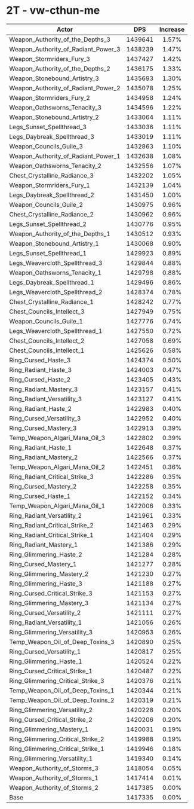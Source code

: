 # 2T - vw-cthun-me
| Actor | DPS | Increase |
|---|:---:|:---:|
|Weapon_Authority_of_the_Depths_3|1439641|1.57%|
|Weapon_Authority_of_Radiant_Power_3|1438239|1.47%|
|Weapon_Stormriders_Fury_3|1437427|1.42%|
|Weapon_Authority_of_the_Depths_2|1436175|1.33%|
|Weapon_Stonebound_Artistry_3|1435693|1.30%|
|Weapon_Authority_of_Radiant_Power_2|1435078|1.25%|
|Weapon_Stormriders_Fury_2|1434958|1.24%|
|Weapon_Oathsworns_Tenacity_3|1434596|1.22%|
|Weapon_Stonebound_Artistry_2|1433064|1.11%|
|Legs_Sunset_Spellthread_3|1433036|1.11%|
|Legs_Daybreak_Spellthread_3|1433019|1.11%|
|Weapon_Councils_Guile_3|1432863|1.10%|
|Weapon_Authority_of_Radiant_Power_1|1432638|1.08%|
|Weapon_Oathsworns_Tenacity_2|1432556|1.07%|
|Chest_Crystalline_Radiance_3|1432202|1.05%|
|Weapon_Stormriders_Fury_1|1432139|1.04%|
|Legs_Daybreak_Spellthread_2|1431450|1.00%|
|Weapon_Councils_Guile_2|1430975|0.96%|
|Chest_Crystalline_Radiance_2|1430962|0.96%|
|Legs_Sunset_Spellthread_2|1430776|0.95%|
|Weapon_Authority_of_the_Depths_1|1430512|0.93%|
|Weapon_Stonebound_Artistry_1|1430068|0.90%|
|Legs_Sunset_Spellthread_1|1429923|0.89%|
|Legs_Weavercloth_Spellthread_3|1429844|0.88%|
|Weapon_Oathsworns_Tenacity_1|1429798|0.88%|
|Legs_Daybreak_Spellthread_1|1429496|0.86%|
|Legs_Weavercloth_Spellthread_2|1428374|0.78%|
|Chest_Crystalline_Radiance_1|1428242|0.77%|
|Chest_Councils_Intellect_3|1427949|0.75%|
|Weapon_Councils_Guile_1|1427776|0.74%|
|Legs_Weavercloth_Spellthread_1|1427550|0.72%|
|Chest_Councils_Intellect_2|1427058|0.69%|
|Chest_Councils_Intellect_1|1425626|0.58%|
|Ring_Cursed_Haste_3|1424374|0.50%|
|Ring_Radiant_Haste_3|1424003|0.47%|
|Ring_Cursed_Haste_2|1423405|0.43%|
|Ring_Radiant_Mastery_3|1423157|0.41%|
|Ring_Radiant_Versatility_3|1423127|0.41%|
|Ring_Radiant_Haste_2|1422983|0.40%|
|Ring_Cursed_Versatility_3|1422952|0.40%|
|Ring_Cursed_Mastery_3|1422913|0.39%|
|Temp_Weapon_Algari_Mana_Oil_3|1422802|0.39%|
|Ring_Radiant_Haste_1|1422648|0.37%|
|Ring_Radiant_Mastery_2|1422566|0.37%|
|Temp_Weapon_Algari_Mana_Oil_2|1422451|0.36%|
|Ring_Radiant_Critical_Strike_3|1422286|0.35%|
|Ring_Cursed_Mastery_2|1422258|0.35%|
|Ring_Cursed_Haste_1|1422152|0.34%|
|Temp_Weapon_Algari_Mana_Oil_1|1422006|0.33%|
|Ring_Radiant_Versatility_2|1421961|0.33%|
|Ring_Radiant_Critical_Strike_2|1421463|0.29%|
|Ring_Radiant_Critical_Strike_1|1421404|0.29%|
|Ring_Radiant_Mastery_1|1421386|0.29%|
|Ring_Glimmering_Haste_2|1421284|0.28%|
|Ring_Cursed_Mastery_1|1421277|0.28%|
|Ring_Glimmering_Mastery_2|1421230|0.27%|
|Ring_Glimmering_Haste_3|1421188|0.27%|
|Ring_Cursed_Critical_Strike_3|1421153|0.27%|
|Ring_Glimmering_Mastery_3|1421134|0.27%|
|Ring_Cursed_Versatility_2|1421111|0.27%|
|Ring_Radiant_Versatility_1|1421056|0.26%|
|Ring_Glimmering_Versatility_3|1420953|0.26%|
|Temp_Weapon_Oil_of_Deep_Toxins_3|1420890|0.25%|
|Ring_Cursed_Versatility_1|1420817|0.25%|
|Ring_Glimmering_Haste_1|1420524|0.22%|
|Ring_Cursed_Critical_Strike_1|1420487|0.22%|
|Ring_Glimmering_Critical_Strike_3|1420376|0.21%|
|Temp_Weapon_Oil_of_Deep_Toxins_1|1420344|0.21%|
|Temp_Weapon_Oil_of_Deep_Toxins_2|1420319|0.21%|
|Ring_Glimmering_Versatility_2|1420228|0.20%|
|Ring_Cursed_Critical_Strike_2|1420206|0.20%|
|Ring_Glimmering_Mastery_1|1420031|0.19%|
|Ring_Glimmering_Critical_Strike_2|1419988|0.19%|
|Ring_Glimmering_Critical_Strike_1|1419946|0.18%|
|Ring_Glimmering_Versatility_1|1419340|0.14%|
|Weapon_Authority_of_Storms_3|1418054|0.05%|
|Weapon_Authority_of_Storms_1|1417414|0.01%|
|Weapon_Authority_of_Storms_2|1417385|0.00%|
|Base|1417335|0.00%|
